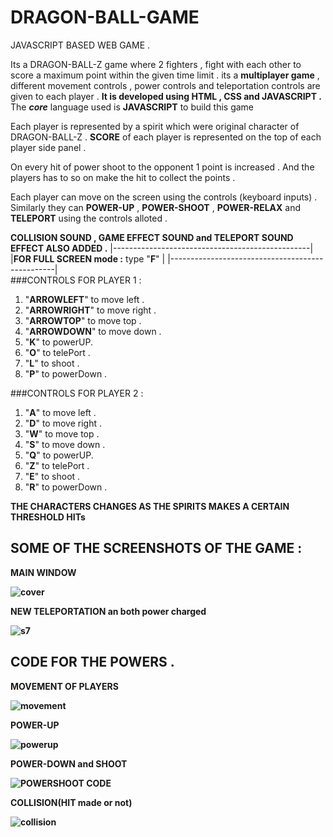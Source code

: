 # DRAGON-BALL-GAME
JAVASCRIPT BASED WEB GAME .

Its a DRAGON-BALL-Z game where 2 fighters , fight with each other to score a maximum point within the given time limit .
its a <b>multiplayer game</b> , different movement controls , power controls and teleportation controls are given to each player .
<b>It is developed using HTML , CSS and JAVASCRIPT .</b>
The <b><i>core</i></b> language used is <b>JAVASCRIPT</b> to build this game 

Each player is represented by a spirit which were original character of DRAGON-BALL-Z .
<b>SCORE</b> of each player is represented on the top of each player side panel .

On every hit of power shoot to the opponent 1 point is increased .
And the players has to so on make the hit to collect the points .

Each player can move on the screen using the controls (keyboard inputs) . Similarly they can <b>POWER-UP</b> , <b>   POWER-SHOOT</b> , <b>POWER-RELAX</b> and <b>TELEPORT</b> using the controls alloted .

<b>COLLISION SOUND , GAME EFFECT SOUND and TELEPORT SOUND EFFECT ALSO ADDED .</b>
     |-------------------------------------------------| 
     |<b>FOR FULL SCREEN mode :</b>  type "<b>F</b>"   |
     |-------------------------------------------------|                                                  
###CONTROLS FOR PLAYER 1 :

   1) "<b>ARROWLEFT</b>" to move left .<br>
   2) "<b>ARROWRIGHT</b>" to move right .<br>
   3) "<b>ARROWTOP</b>" to move top .
   4) "<b>ARROWDOWN</b>" to move down .
   5) "<b>K</b>" to powerUP.
   6) "<b>O</b>" to telePort .
   7) "<b>L</b>" to shoot .
   8) "<b>P</b>" to powerDown .
  
 
###CONTROLS FOR PLAYER 2 :

   1) "<b>A</b>" to move left .
   2) "<b>D</b>" to move right .
   3) "<b>W</b>" to move top .
   4) "<b>S</b>" to move down .
   5) "<b>Q</b>" to powerUP.
   6) "<b>Z</b>" to telePort .
   7) "<b>E</b>" to shoot .
   8) "<b>R</b>" to powerDown .    
   
<b>THE CHARACTERS CHANGES AS THE SPIRITS MAKES A CERTAIN <b>THRESHOLD HITs</b>  
   
   ##  SOME OF THE SCREENSHOTS OF THE GAME : 

<b>MAIN WINDOW</b>

   ![cover](https://user-images.githubusercontent.com/47947329/79051894-614ebf00-7c50-11ea-827f-85ece6880046.PNG)
      
   <b>NEW TELEPORTATION an both power charged</b>
   
   ![s7](https://user-images.githubusercontent.com/47947329/79052114-bb9c4f80-7c51-11ea-9b38-4f88cef450e8.PNG)


 ## CODE FOR THE POWERS .
 
   <b>MOVEMENT OF PLAYERS</b>
   
   ![movement](https://user-images.githubusercontent.com/47947329/79052273-e0dd8d80-7c52-11ea-823e-881a694a2c65.PNG)
  
  <b>POWER-UP</b>
  
  ![powerup](https://user-images.githubusercontent.com/47947329/79052293-fb176b80-7c52-11ea-868b-7d64f82ad20d.PNG)

  <b>POWER-DOWN and SHOOT</b>
  
   ![POWERSHOOT CODE](https://user-images.githubusercontent.com/47947329/79052301-0ff3ff00-7c53-11ea-8ba7-276e839c6110.PNG)

  <b>COLLISION(HIT made or not)</b>
  
   ![collision](https://user-images.githubusercontent.com/47947329/79052309-2b5f0a00-7c53-11ea-9a10-c841147994a6.PNG)



  
    
   

